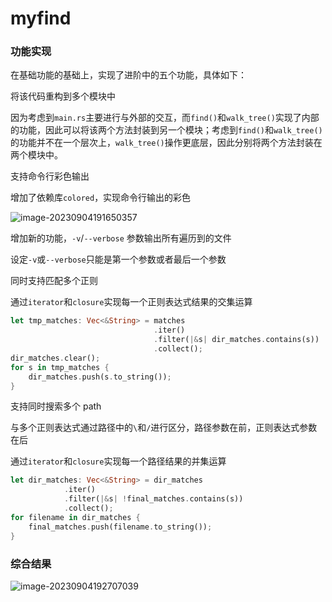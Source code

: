 # myfind

### 功能实现

在基础功能的基础上，实现了进阶中的五个功能，具体如下：

将该代码重构到多个模块中

因为考虑到`main.rs`主要进行与外部的交互，而`find()`和`walk_tree()`实现了内部的功能，因此可以将该两个方法封装到另一个模块；考虑到`find()`和`walk_tree()`的功能并不在一个层次上，`walk_tree()`操作更底层，因此分别将两个方法封装在两个模块中。

支持命令行彩色输出

增加了依赖库`colored`，实现命令行输出的彩色

![image-20230904191650357](C:\Users\ASUS\AppData\Roaming\Typora\typora-user-images\image-20230904191650357.png)

增加新的功能，`-v`/`--verbose` 参数输出所有遍历到的文件

设定`-v`或`--verbose`只能是第一个参数或者最后一个参数

同时支持匹配多个正则

通过`iterator`和`closure`实现每一个正则表达式结果的交集运算

```rust
let tmp_matches: Vec<&String> = matches
                                .iter()
                                .filter(|&s| dir_matches.contains(s))
                                .collect();
dir_matches.clear();
for s in tmp_matches {
	dir_matches.push(s.to_string());
}
```

支持同时搜索多个 path

与多个正则表达式通过路径中的`\`和`/`进行区分，路径参数在前，正则表达式参数在后

通过`iterator`和`closure`实现每一个路径结果的并集运算

```rust
let dir_matches: Vec<&String> = dir_matches
            .iter()
            .filter(|&s| !final_matches.contains(s))
            .collect();
for filename in dir_matches {
	final_matches.push(filename.to_string());
}
```

### 综合结果

![image-20230904192707039](C:\Users\ASUS\AppData\Roaming\Typora\typora-user-images\image-20230904192707039.png)